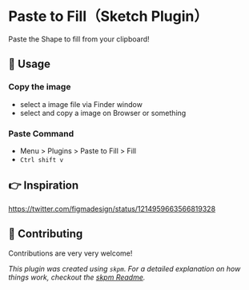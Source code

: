 # Paste to Fill（Sketch Plugin）

Paste the Shape to fill from your clipboard!

## 🌅 Usage

### Copy the image

- select a image file via Finder window
- select and copy a image on Browser or something

### Paste Command

- Menu > Plugins > Paste to Fill > Fill
- `Ctrl shift v`

## 👉 Inspiration

https://twitter.com/figmadesign/status/1214959663566819328


## 🖖 Contributing

Contributions are very very welcome!

_This plugin was created using `skpm`. For a detailed explanation on how things work, checkout the [skpm Readme](https://github.com/skpm/skpm/blob/master/README.md)._
